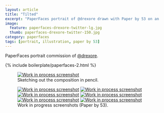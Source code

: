 ```yaml
---
layout: article
title: "Tilted"
excerpt: "PaperFaces portrait of @drexore drawn with Paper by 53 on an iPad."
image: 
  feature: paperfaces-drexore-twitter-lg.jpg
  thumb: paperfaces-drexore-twitter-150.jpg
category: paperfaces
tags: [portrait, illustration, paper by 53]
---
```


PaperFaces portrait commission of <a href="http://twitter.com/drexore">@drexore</a>.

{% include boilerplate/paperfaces-2.html %}

<figure>
  <a href="{{ site.url }}/images/paperfaces-drexore-process-1-lg.jpg"><img src="{{ site.url }}/images/paperfaces-drexore-process-1-750.jpg" alt="Work in process screenshot"></a>
  <figcaption>Sketching out the composition in pencil.</figcaption>
</figure>

<figure class="half">
  <a href="{{ site.url }}/images/paperfaces-drexore-process-2-lg.jpg"><img src="{{ site.url }}/images/paperfaces-drexore-process-2-600.jpg" alt="Work in process screenshot"></a>
  <a href="{{ site.url }}/images/paperfaces-drexore-process-3-lg.jpg"><img src="{{ site.url }}/images/paperfaces-drexore-process-3-600.jpg" alt="Work in process screenshot"></a>
  <a href="{{ site.url }}/images/paperfaces-drexore-process-4-lg.jpg"><img src="{{ site.url }}/images/paperfaces-drexore-process-4-600.jpg" alt="Work in process screenshot"></a>
  <a href="{{ site.url }}/images/paperfaces-drexore-process-5-lg.jpg"><img src="{{ site.url }}/images/paperfaces-drexore-process-5-600.jpg" alt="Work in process screenshot"></a>
  <a href="{{ site.url }}/images/paperfaces-drexore-process-6-lg.jpg"><img src="{{ site.url }}/images/paperfaces-drexore-process-6-600.jpg" alt="Work in process screenshot"></a>
  <a href="{{ site.url }}/images/paperfaces-drexore-process-7-lg.jpg"><img src="{{ site.url }}/images/paperfaces-drexore-process-7-600.jpg" alt="Work in process screenshot"></a>
  <figcaption>Work in progress screenshots (Paper by 53).</figcaption>
</figure>